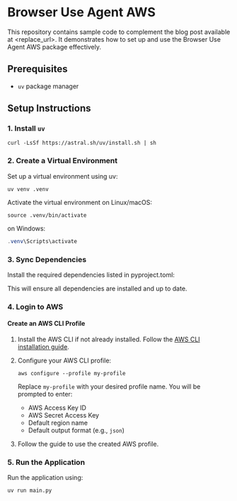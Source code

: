 # Browser Use Agent AWS

This repository contains sample code to complement the blog post available at <replace_url>. It demonstrates how to set up and use the Browser Use Agent AWS package effectively.

## Prerequisites

- `uv` package manager 

## Setup Instructions

### 1. Install `uv`
```shell
curl -LsSf https://astral.sh/uv/install.sh | sh
```

### 2. Create a Virtual Environment

Set up a virtual environment using uv:
```shell
uv venv .venv
```

Activate the virtual environment
on Linux/macOS:

```shell
source .venv/bin/activate
```

on Windows:
```powershell
.venv\Scripts\activate
```

### 3. Sync Dependencies
Install the required dependencies listed in pyproject.toml:

This will ensure all dependencies are installed and up to date.

### 4. Login to AWS
#### Create an AWS CLI Profile

1. Install the AWS CLI if not already installed. Follow the [AWS CLI installation guide](https://docs.aws.amazon.com/cli/latest/userguide/install-cliv2.html).

2. Configure your AWS CLI profile:
    ```shell
    aws configure --profile my-profile
    ```
    Replace `my-profile` with your desired profile name. You will be prompted to enter:
    - AWS Access Key ID
    - AWS Secret Access Key
    - Default region name
    - Default output format (e.g., `json`)

3. Follow the guide to use the created AWS profile.


### 5. Run the Application
Run the application using:

```shell
uv run main.py
```